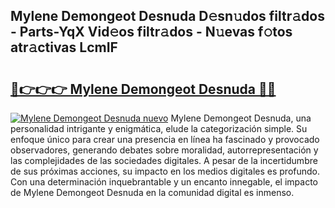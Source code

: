 ## Mylene Demongeot Desnuda D𝚎sn𝚞dos filtr𝚊dos - Parts-YqX Vid𝚎os filtr𝚊dos - N𝚞evas f𝚘tos atr𝚊ctivas LcmIF

# <h2><a href="http://mba3kb.tromn.icu/?c=Mylene+Demongeot+Desnuda">🔗👉👉👉 Mylene Demongeot Desnuda 🔗🔗</a></h2>

[![Mylene Demongeot Desnuda nuevo](https://i.imgur.com/pEAQMta.gif)](http://mba3kb.tromn.icu/?c=Mylene+Demongeot+Desnuda)
Mylene Demongeot Desnuda, una personalidad intrigante y enigmática, elude la categorización simple. Su enfoque único para crear una presencia en línea ha fascinado y provocado observadores, generando debates sobre moralidad, autorrepresentación y las complejidades de las sociedades digitales. A pesar de la incertidumbre de sus próximas acciones, su impacto en los medios digitales es profundo. Con una determinación inquebrantable y un encanto innegable, el impacto de Mylene Demongeot Desnuda en la comunidad digital es inmenso.
